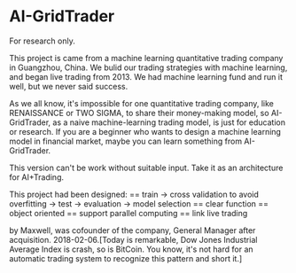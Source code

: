 # AI-GridTrader
For research only.

This project is came from a machine learning quantitative trading company in Guangzhou, China. We bulid our trading strategies with machine learning, and began live trading from 2013. We had machine learning fund and run it well, but we never said success.

As we all know, it's impossible for one quantitative trading company, like RENAISSANCE or TWO SIGMA, to share their money-making model, so AI-GridTrader, as a naive machine-learning trading model, is just for education or research. If you are a beginner who wants to design a machine learning model in financial market, maybe you can learn something from AI-GridTrader.

This version can't be work without suitable input. Take it as an architecture for AI+Trading.

This project had been designed:
== train -> cross validation to avoid overfitting -> test -> evaluation -> model selection
== clear function
== object oriented
== support parallel computing
== link live trading

by Maxwell, was cofounder of the company, General Manager after acquisition. 
2018-02-06.[Today is remarkable, Dow Jones Industrial Average Index is crash, so is BitCoin. You know, it's not hard for an automatic trading system to recognize this pattern and short it.]
